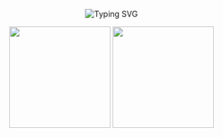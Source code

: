 <!-- Banner animado (você pode trocar a imagem por uma sua depois) -->
<p align="center">
  <img src="https://readme-typing-svg.herokuapp.com?font=Fira+Code&weight=500&size=24&pause=1000&color=4F4F4F&center=true&vCenter=true&width=500&lines=Olá,+eu+sou+Henrico+Sanches!;Desenvolvedor+em+formação" alt="Typing SVG" />
</p>

<!-- GitHub Stats -->
<p align="center">
  <img height="180em" src="https://github-readme-stats.vercel.app/api?username=HenricoSanches&show_icons=true&theme=dark&include_all_commits=true&count_private=true"/>
  <img height="180em" src="https://github-readme-stats.vercel.app/api/top-langs/?username=HenricoSanches&layout=compact&langs_count=7&theme=dark"/>
</p>

